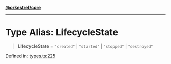 [**@orkestrel/core**](../index.md)

***

# Type Alias: LifecycleState

> **LifecycleState** = `"created"` \| `"started"` \| `"stopped"` \| `"destroyed"`

Defined in: [types.ts:225](https://github.com/orkestrel/core/blob/7cc3e19bc4a1e6f96f153d7b931686981208a465/src/types.ts#L225)
